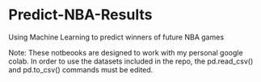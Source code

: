 # Predict-NBA-Results
Using Machine Learning to predict winners of future NBA games

Note: These notbeooks are designed to work with my personal google colab. In order to use the datasets included in the repo, the pd.read_csv() and pd.to_csv() commands must be edited.
